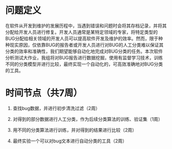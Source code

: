 # 问题定义

​		在软件从开发到维护的发展历程中，当遇到错误和问题时会将其存档记录，并将其分配给开发人员进行修复。开发人员通常是某特定领域的专家，将特定类型的BUG分配给相关领域的开发人员可以提高软件开发及维护的效率。然而，限于种种现实原因，仅依靠BUG的报告者或开发人员进行对BUG的人工分类难以保证其分类的效率和准确性，我们期望能够自动化地完成对BUG分类的任务。本次软件分析测试大作业，我组将对BUG报告进行数据挖掘，使用有监督学习技术，训练不同的分类模型并进行比较，最终实现一个自动化的，可高效准确地对BUG分类的工具。

 

# 时间节点（共7周）

1. 查找bug数据，并进行初步清洗过滤（2周）

2. 对得到的部分数据进行人工分类，作为后续分类算法的训练、验证集（1周）

3. 用不同的分类算法进行训练，并对得到的结果进行比较（2周）

4. 最终实验一个可以对bug文本进行自动分类的工具（2周）

